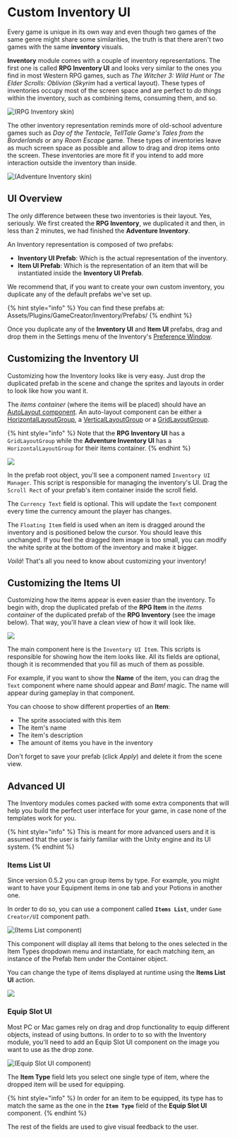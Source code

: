 # Custom Inventory UI

Every game is unique in its own way and even though two games of the same genre might share some similarities, the truth is that there aren't two games with the same **inventory** visuals.

**Inventory** module comes with a couple of inventory representations. The first one is called **RPG Inventory UI** and looks very similar to the ones you find in most Western RPG games, such as _The Witcher 3: Wild Hunt_ or _The Elder Scrolls: Oblivion_ \(_Skyrim_ had a vertical layout\). These types of inventories occupy most of the screen space and are perfect to _do things_ within the inventory, such as combining items, consuming them, and so.

![\(RPG Inventory skin\)](../../.gitbook/assets/inventory-skin-rpg.jpg)

The other inventory representation reminds more of old-school adventure games such as _Day of the Tentacle_, _TellTale Game's Tales from the Borderlands_ or any _Room Escape_ game. These types of inventories leave as much screen space as possible and allow to drag and drop items onto the screen. These inventories are more fit if you intend to add more interaction outside the inventory than inside.

![\(Adventure Inventory skin\)](../../.gitbook/assets/inventory-skin-adventure.jpg)

## UI Overview <a id="ui-overview"></a>

The only difference between these two inventories is their layout. Yes, seriously. We first created the **RPG Inventory**, we duplicated it and then, in less than 2 minutes, we had finished the **Adventure Inventory**.

An Inventory representation is composed of two prefabs:

* **Inventory UI Prefab**: Which is the actual representation of the inventory.
* **Item UI Prefab**: Which is the representation of an item that will be instantiated inside the **Inventory UI Prefab**.

We recommend that, if you want to create your own custom inventory, you duplicate any of the default prefabs we've set up.

{% hint style="info" %}
You can find these prefabs at: Assets/Plugins/GameCreator/Inventory/Prefabs/
{% endhint %}

Once you duplicate any of the **Inventory UI** and **Item UI** prefabs, drag and drop them in the Settings menu of the Inventory's [Preference Window](inventory-window/).

## Customizing the Inventory UI

Customizing how the Inventory looks like is very easy. Just drop the duplicated prefab in the scene and change the sprites and layouts in order to look like how you want it.

The _items container_ \(where the items will be placed\) should have an [AutoLayout component](https://docs.unity3d.com/Manual/UIAutoLayout.html). An auto-layout component can be either a [HorizontalLayoutGroup](https://docs.unity3d.com/Manual/script-HorizontalLayoutGroup.html), a [VerticalLayoutGroup](https://docs.unity3d.com/Manual/script-VerticalLayoutGroup.html) or a [GridLayoutGroup](https://docs.unity3d.com/Manual/script-GridLayoutGroup.html).

{% hint style="info" %}
Note that the **RPG Inventory UI** has a `GridLayoutGroup` while the **Adventure Inventory UI** has a `HorizontalLayoutGroup` for their items container.
{% endhint %}

![](../../.gitbook/assets/inventory-custom-1.jpg)

In the prefab root object, you'll see a component named `Inventory UI Manager`. This script is responsible for managing the inventory's UI. Drag the `Scroll Rect` of your prefab's item container inside the scroll field.

The `Currency Text` field is optional. This will update the `Text` component every time the currency amount the player has changes.

The `Floating Item` field is used when an item is dragged around the inventory and is positioned below the cursor. You should leave this unchanged. If you feel the dragged item image is too small, you can modify the white sprite at the bottom of the inventory and make it bigger.

_Voilá_! That's all you need to know about customizing your inventory!

## Customizing the Items UI <a id="customizing-the-items-ui"></a>

Customizing how the items appear is even easier than the inventory. To begin with, drop the duplicated prefab of the **RPG Item** in the _items container_ of the duplicated prefab of the **RPG Inventory** \(see the image below\). That way, you'll have a clean view of how it will look like.

![](../../.gitbook/assets/inventory-custom-2.jpg)

The main component here is the `Inventory UI Item`. This scripts is responsible for showing how the item looks like. All its fields are optional, though it is recommended that you fill as much of them as possible.

For example, if you want to show the **Name** of the item, you can drag the `Text` component where name should appear and _Bam!_ magic. The name will appear during gameplay in that component.

You can choose to show different properties of an **Item**:

* The sprite associated with this item
* The item's name
* The item's description
* The amount of items you have in the inventory

Don't forget to save your prefab \(click _Apply_\) and delete it from the scene view.

## Advanced UI

The Inventory modules comes packed with some extra components that will help you build the perfect user interface for your game, in case none of the templates work for you.

{% hint style="info" %}
This is meant for more advanced users and it is assumed that the user is fairly familiar with the Unity engine and its UI system.
{% endhint %}

### Items List UI

Since version 0.5.2 you can group items by type. For example, you might want to have your Equipment items in one tab and your Potions in another one.

In order to do so, you can use a component called **`Items List`**, under `Game Creator/UI` component path.

![\(Items List component\)](../../.gitbook/assets/inventory-items-list.png)

This component will display all items that belong to the ones selected in the Item Types dropdown menu and instantiate, for each matching item, an instance of the Prefab Item under the Container object.

You can change the type of items displayed at runtime using the **Items List UI** action.

![](../../.gitbook/assets/inventory-items-actions.png)

### Equip Slot UI

Most PC or Mac games rely on drag and drop functionality to equip different objects, instead of using buttons. In order to to so with the Inventory module, you'll need to add an Equip Slot UI component on the image you want to use as the drop zone.

![\(Equip Slot UI component\)](../../.gitbook/assets/inventory-items-slot.png)

The **Item Type** field lets you select one single type of item, where the dropped item will be used for equipping.

{% hint style="info" %}
In order for an item to be equipped, its type has to match the same as the one in the **`Item Type`** field of the **Equip Slot UI** component.
{% endhint %}

The rest of the fields are used to give visual feedback to the user.

